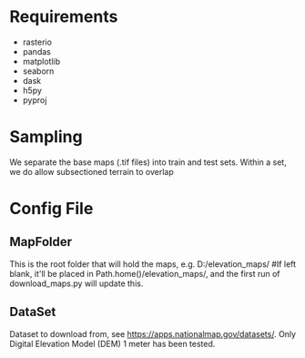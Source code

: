 # Requirements
- rasterio
- pandas
- matplotlib
- seaborn
- dask
- h5py
- pyproj

# Sampling
We separate the base maps (.tif files) into train and test sets.  Within a set, we do allow subsectioned terrain to
overlap 

# Config File

## MapFolder
This is the root folder that will hold the maps, e.g. D:/elevation_maps/
#If left blank, it'll be placed in Path.home()/elevation_maps/, and the first run of download_maps.py will update this.

## DataSet
Dataset to download from, see https://apps.nationalmap.gov/datasets/.  Only Digital Elevation Model (DEM) 1 meter has 
been tested.